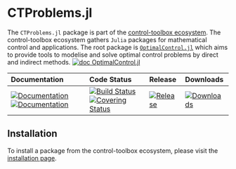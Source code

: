 # CTProblems.jl

[ci-img]: https://github.com/control-toolbox/CTProblems.jl/actions/workflows/CI.yml/badge.svg?branch=main
[ci-url]: https://github.com/control-toolbox/CTProblems.jl/actions/workflows/CI.yml?query=branch%3Amain

[co-img]: https://codecov.io/gh/control-toolbox/CTProblems.jl/branch/main/graph/badge.svg?token=YM5YQQUSO3
[co-url]: https://codecov.io/gh/control-toolbox/CTProblems.jl

[doc-dev-img]: https://img.shields.io/badge/docs-dev-blue.svg
[doc-dev-url]: https://control-toolbox.org/CTProblems.jl/dev/

[doc-stable-img]: https://img.shields.io/badge/docs-stable-blue.svg
[doc-stable-url]: https://control-toolbox.org/CTProblems.jl/stable/

[down-img]: https://shields.io/endpoint?url=https://pkgs.genieframework.com/api/v1/badge/CTProblems
[down-url]: https://pkgs.genieframework.com?packages=CTProblems

[release-img]: https://img.shields.io/github/v/release/control-toolbox/CTProblems.jl.svg?style=round-square
[release-url]: https://github.com/control-toolbox/CTProblems.jl/releases

The `CTProblems.jl` package is part of the [control-toolbox ecosystem](https://github.com/control-toolbox).
The control-toolbox ecosystem gathers `Julia` packages for mathematical control and applications. The root package is [`OptimalControl.jl`](https://github.com/control-toolbox/OptimalControl.jl) which aims to provide tools to modelise and solve optimal control problems by direct and indirect methods. [![doc OptimalControl.jl](https://img.shields.io/badge/doc-OptimalControl.jl-blue)](http://control-toolbox.org/OptimalControl.jl)

| **Documentation**  | **Code Status**  | **Release**  | **Downloads** |
|:-------------------|:-----------------|:-------------|:--------------|
| [![Documentation][doc-stable-img]][doc-stable-url] [![Documentation][doc-dev-img]][doc-dev-url] | [![Build Status][ci-img]][ci-url] [![Covering Status][co-img]][co-url] | [![Release][release-img]][release-url] | [![Downloads][down-img]][down-url] |

## Installation

To install a package from the control-toolbox ecosystem, please visit the [installation page](https://github.com/control-toolbox#installation).

